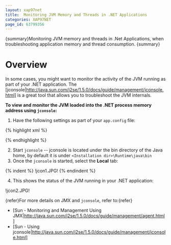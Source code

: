 ```yaml
---
layout: xap97net
title:  Monitoring JVM Memory and Threads in .NET Applications
categories: XAP97NET
page_id: 63799356
---
```


{summary}Monitoring JVM memory and threads in .Net Applications, when troubleshooting application memory and thread consumption. {summary}

# Overview

In some cases, you might want to monitor the activity of the JVM running as part of your .NET application. The [jconsole|http://java.sun.com/j2se/1.5.0/docs/guide/management/jconsole.html] is a great tool that allows you to troubleshoot the JVM internals.

**To view and monitor the JVM loaded into the .NET process memory address using `jconsole`:**
1. Have the following settings as part of your `app.config` file:

{% highlight xml %}
<?xml version="1.0" encoding="utf-8" ?>
<configuration>
  <configSections>
    <section name="GigaSpaces" type="GigaSpaces.Core.Configuration.GigaSpacesCoreConfiguration, GigaSpaces.Core"/>
  </configSections>
  <GigaSpaces>
    <JvmSettings>
      <JvmCustomOptions IgnoreUnrecognized="false">
        <add Option="-Dcom.sun.management.jmxremote.port=5144"/>
        <add Option="-Dcom.sun.management.jmxremote.ssl=false"/>
        <add Option="-Dcom.sun.management.jmxremote.authenticate=false"/>
      </JvmCustomOptions>
    </JvmSettings>
  </GigaSpaces>
</configuration>
{% endhighlight %}

2. Start `jconsole` -- jconsole is located under the bin directory of the Java home, by default it is under `<Installation dir>\Runtime\java\bin`
3. Once the `jconsole` is started, select the **Local** tab:


{% indent %}
!jcon1.JPG!
{% endindent %}


4. This shows the status of the JVM running in your .NET application:

!jcon2.JPG!

{refer}For more details on JMX and `jconsole`, refer to:{refer}
- [Sun - Monitoring and Management Using JMX|http://java.sun.com/j2se/1.5.0/docs/guide/management/agent.html]
- [Sun - Using jconsole|http://java.sun.com/j2se/1.5.0/docs/guide/management/jconsole.html]